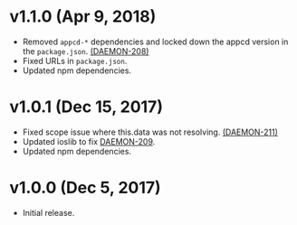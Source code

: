 # v1.1.0 (Apr 9, 2018)

 * Removed `appcd-*` dependencies and locked down the appcd version in the `package.json`.
   [(DAEMON-208)](https://jira.appcelerator.org/browse/DAEMON-208)
 * Fixed URLs in `package.json`.
 * Updated npm dependencies.

# v1.0.1 (Dec 15, 2017)

 * Fixed scope issue where this.data was not resolving.
   [(DAEMON-211)](https://jira.appcelerator.org/browse/DAEMON-211)
 * Updated ioslib to fix [DAEMON-209](https://jira.appcelerator.org/browse/DAEMON-209).
 * Updated npm dependencies.

# v1.0.0 (Dec 5, 2017)

 * Initial release.
